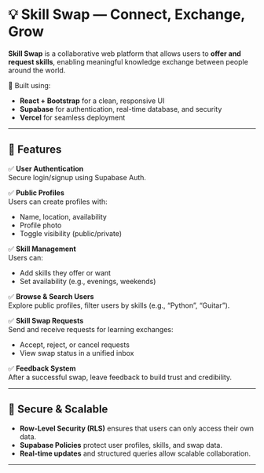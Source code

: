 # 💡 Skill Swap — Connect, Exchange, Grow

**Skill Swap** is a collaborative web platform that allows users to **offer and request skills**, enabling meaningful knowledge exchange between people around the world.

🚀 Built using:
- **React + Bootstrap** for a clean, responsive UI  
- **Supabase** for authentication, real-time database, and security  
- **Vercel** for seamless deployment

---

## 🌟 Features

✅ **User Authentication**  
Secure login/signup using Supabase Auth.

✅ **Public Profiles**  
Users can create profiles with:
- Name, location, availability  
- Profile photo  
- Toggle visibility (public/private)

✅ **Skill Management**  
Users can:
- Add skills they offer or want  
- Set availability (e.g., evenings, weekends)

✅ **Browse & Search Users**  
Explore public profiles, filter users by skills (e.g., “Python”, “Guitar”).

✅ **Skill Swap Requests**  
Send and receive requests for learning exchanges:
- Accept, reject, or cancel requests  
- View swap status in a unified inbox

✅ **Feedback System**  
After a successful swap, leave feedback to build trust and credibility.

---

## 🔐 Secure & Scalable

- **Row-Level Security (RLS)** ensures that users can only access their own data.
- **Supabase Policies** protect user profiles, skills, and swap data.
- **Real-time updates** and structured queries allow scalable collaboration.

---

